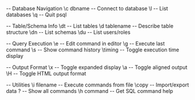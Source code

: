 -- Database Navigation
\c dbname           -- Connect to database 
\l                  -- List databases
\q                  -- Quit psql

-- Table/Schema Info
\dt                 -- List tables
\d tablename        -- Describe table structure
\dn                 -- List schemas
\du                 -- List users/roles

-- Query Execution
\e                  -- Edit command in editor
\g                  -- Execute last command
\s                  -- Show command history
\timing             -- Toggle execution time display

-- Output Format
\x                  -- Toggle expanded display
\a                  -- Toggle aligned output
\H                  -- Toggle HTML output format

-- Utilities
\i filename         -- Execute commands from file
\copy              -- Import/export data
\?                  -- Show all commands
\h command         -- Get SQL command help